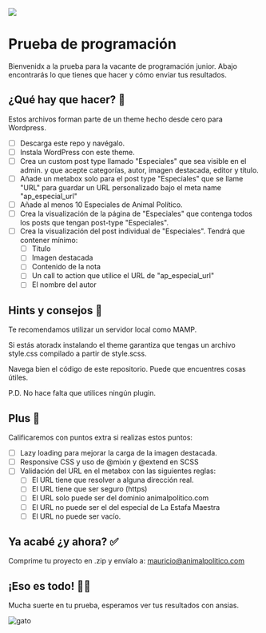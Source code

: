 ![](https://www.animalpolitico.com/wp-content/uploads/2019/01/Recurso-2@7x-e1547504167570.png)
# Prueba de programación
Bienvenidx a la prueba para la vacante de programación junior. Abajo encontrarás lo que tienes que hacer y cómo enviar tus resultados.
## ¿Qué hay que hacer? 🧐
Estos archivos forman parte de un theme hecho desde cero para Wordpress.
 - [ ] Descarga este repo y navégalo.
 - [ ] Instala WordPress con este theme.
 - [ ] Crea un custom post type llamado "Especiales" que sea visible en el admin. y que acepte categorías, autor, imagen destacada, editor y título.
 - [ ] Añade un metabox solo para el post type "Especiales" que se llame "URL"  para guardar un URL personalizado bajo el meta name "ap_especial_url"
 - [ ] Añade al menos 10 Especiales de Animal Político.
 - [ ] Crea la visualización de la página de "Especiales" que contenga todos los posts que tengan post-type "Especiales".
 - [ ] Crea la visualización del post individual de "Especiales". Tendrá que contener mínimo:
	 - [ ] Título
	 - [ ] Imagen destacada
	 - [ ] Contenido de la nota
	 - [ ] Un call to action que utilice el URL de "ap_especial_url"
	 - [ ] El nombre del autor

## Hints y consejos 🤭
Te recomendamos utilizar un servidor local como MAMP.

Si estás atoradx instalando el theme garantiza que tengas un archivo style.css compilado a partir de style.scss.

Navega bien el código de este repositorio. Puede que encuentres cosas útiles.

P.D. No hace falta que utilices ningún plugin.

## Plus 🤩
Calificaremos con puntos extra si realizas estos puntos:

 - [ ] Lazy loading para mejorar la carga de la imagen destacada.
 - [ ] Responsive CSS y uso de @mixin y @extend en SCSS
 - [ ] Validación del URL en el metabox con las siguientes reglas:
	 - [ ] El URL tiene que resolver a alguna dirección real.
	 - [ ] El URL tiene que ser seguro (https)
	 - [ ] El URL solo puede ser del dominio animalpolitico.com
	 - [ ] El URL no puede ser el del especial de La Estafa Maestra
	 - [ ] El URL no puede ser vacío.

## Ya acabé ¿y ahora? ✅
Comprime tu proyecto en .zip y envíalo a: mauricio@animalpolitico.com

## ¡Eso es todo! 👾👾
Mucha suerte en tu prueba, esperamos ver tus resultados con ansias.

![gato](cat.gif)
